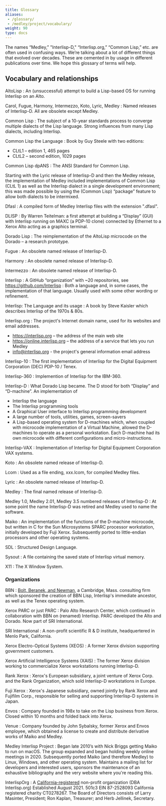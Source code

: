 ```yaml
---
title: Glossary
aliases:
 - /glossary/
 - /medley/project/vocabulary/
weight: 90
type: docs
---
```


The names “Medley,” "Interlisp-D," “Interlisp.org,” “Common Lisp,” etc. are often used in confusing ways. We’re talking about a lot of different things that evolved over decades. These are cemented in by usage in different publications over time. We hope this glossary of terms will help.

## Vocabulary and relationships

AltoLisp
:  An (unsuccessful) attempt to build a Lisp-based OS for running Interlisp on an Alto.

Carol, Fugue, Harmony, Intermezzo, Koto, Lyric, Medley
: Named releases of Interlisp-D.  All are obsolete except Medley.

Common Lisp
: The subject of a 10-year standards process to converge multiple dialects of the
Lisp language. Strong influences from many Lisp dialects, including Interlisp.

Common Lisp the Language
: Book by Guy Steele with two editions:

- CLtL1 – edition 1, 465 pages
- CLtL2  – second edition, 1029 pages

Common Lisp dpANS
: The ANSI Standard for Common Lisp.

Starting with the Lyric release of Interlisp-D and then the Medley release, the implementation of Medley included implementations of Common Lisp (CLtL 1) as well as the Interlisp dialect in a single development environment; this was made possible by using the (Common Lisp) “package” feature to allow both dialects to be intermixed.

Dfasl
: A compiled form of Medley Interlisp files with the extension ".dfasl".

DLISP
: By Warren Teitelman: a first attempt at building a “Display” (GUI) with Interlisp running on MAXC (a PDP-10 clone) connected by Ethernet to a Xerox Alto acting 
as a graphics terminal.

Dorado Lisp
: The reimplementation of the AltoLisp microcode on the Dorado – a research prototype.

Fugue
: An obsolete named release of Interlisp-D.

Harmony
: An obsolete named release of Interlisp-D.

Intermezzo
: An obsolete named release of Interlisp-D.

Interlisp
: A GitHub “organization” with ~20 repositories, see <https://github.com/Interlisp>
: Both a language and, in some cases, the implementation of that language. Usually used with some other wording or refinement.

Interlisp: The Language and its usage
: A book by Steve Kaisler which describes Interlisp of the 1970s & 80s.

Interlisp.org
: The project's Internet domain name, used for its websites and email addresses.

- <https://interlisp.org>  – the address of the main web site
- <https://online.interlisp.org> – the address of a service that lets you run Medley
- <info@interlisp.org>             - the project's general information email address

Interlisp-10
: The first implementation of Interlisp for the Digital Equipment Corporation (DEC) PDP-10 / Tenex.

Interlisp-360
: Implemention of Interlisp for the IBM-360.

Interlisp-D
: What Dorado Lisp became.  The D stood for both “Display” and “D-machine”.  An implementation of

- Interlisp the language
- The Interlisp programming tools
- A Graphical User interface to Interlisp programming development
- A large number of tools, utilities, games, screen-savers
- A Lisp-based operating system for D-machines which, when coupled with microcode
  implementation of a Virtual Machine, allowed the D-machines to operate as a
  personal workstation. Each D-machine had its own microcode with different
  configurations and micro-instructions.

Interlisp-VAX
: Implementation of Interlisp for Digital Equipment Corporation VAX systems.

Koto
: An obsolete named release of Interlisp-D.

Lcom
: Used as a file ending, xxx.lcom, for compiled Medley files.

Lyric
: An obsolete named release of Interlisp-D.

Medley
: The final named release of Interlisp-D.  

Medley 1.0, Medley 2.01, Medley 3.5 numbered releases of Interlisp-D
: At some point the name Interlisp-D was retired and Medley used to name the software.

Maiko
: An implementation of the functions of the D-machine microcode, but written in C for the
      Sun Microsystems SPARC processor workstation, initially developed by
       Fuji Xerox.  Subsequently ported to little-endian processors and other operating systems.

SDL
: Structured Design Language.

Sysout
: A file containing the saved state of Interlisp virtual memory.

X11
: The X Window System.

### Organizations

BBN
: [Bolt, Beranek, and Newman](https://en.wikipedia.org/wiki/Raytheon_BBN), a Cambridge, Mass. consulting firm which sponsored the
      creation of BBN Lisp, Interlisp's immediate ancestor, as well as the Tenex operating system.

Xerox PARC or just PARC
: Palo Alto Research Center, which continued in collaboration with BBN on (renamed) Interlisp. PARC developed the Alto and Dorado.  Now part of SRI International.

SRI International
: A non-profit scientific R & D institute, headquertered in Menlo Park, California.

Xerox Electro-Optical Systems (XEOS)
: A former Xerox division supporting government customers.

Xerox Artificial Intelligence Systems (XAIS)
: The former Xerox division working to commercialize Xerox workstations running Interlisp-D.

Rank Xerox
: Xerox's European subsidiary, a joint venture of Xerox Corp. and the Rank Organization, which sold Interlisp-D workstations in Europe.

Fuji Xerox
: Xerox's Japanese subsidiary, owned jointly by Rank Xerox and Fujifilm Corp., responsible for selling and supporting Interlisp-D systems in Japan.

Envos
: Company founded in 198x to take on the Lisp business from Xerox. Closed within 10 months and folded back into Xerox.

Venue
: Company founded by John Sybalsky, former Xerox and Envos employee, which obtained a license to create and distribute derivative works of Maiko and Medley.

Medley Interlisp Project
: Began late 2010’s with Nick Briggs getting Maiko to run on macOS.  The group expanded and began holding weekly online meetings in 2020.
Subsequently ported Maiko (and therefore Medley) to Linux, Windows, and other operating system.  Maintains a mailing list for developers and interested users,
sponsors the maintenance of an exhaustive bibliography and the very website where you're reading this.

InterlispOrg
: A [California-registered](https://rct.doj.ca.gov/Verification/Web/Details.aspx?result=c7aa8cb2-16ec-458a-be56-41f963365258) non-profit organization  (DBA Interlisp.org) Established
        August 2021. 501c3  EIN 87-2528093  California registered charity CT0278267.
        The Board of Directors consists of Larry Masinter, President; Ron Kaplan, Treasurer; and Herb Jellinek, Secretary.
